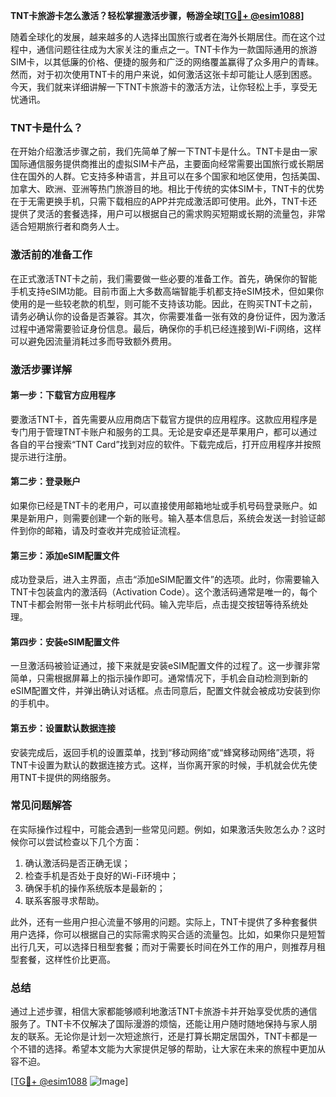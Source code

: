 **TNT卡旅游卡怎么激活？轻松掌握激活步骤，畅游全球[[TG💪+ @esim1088](https://t.me/s/esim1088)]**

随着全球化的发展，越来越多的人选择出国旅行或者在海外长期居住。而在这个过程中，通信问题往往成为大家关注的重点之一。TNT卡作为一款国际通用的旅游SIM卡，以其低廉的价格、便捷的服务和广泛的网络覆盖赢得了众多用户的青睐。然而，对于初次使用TNT卡的用户来说，如何激活这张卡却可能让人感到困惑。今天，我们就来详细讲解一下TNT卡旅游卡的激活方法，让你轻松上手，享受无忧通讯。

### TNT卡是什么？

在开始介绍激活步骤之前，我们先简单了解一下TNT卡是什么。TNT卡是由一家国际通信服务提供商推出的虚拟SIM卡产品，主要面向经常需要出国旅行或长期居住在国外的人群。它支持多种语言，并且可以在多个国家和地区使用，包括美国、加拿大、欧洲、亚洲等热门旅游目的地。相比于传统的实体SIM卡，TNT卡的优势在于无需更换手机，只需下载相应的APP并完成激活即可使用。此外，TNT卡还提供了灵活的套餐选择，用户可以根据自己的需求购买短期或长期的流量包，非常适合短期旅行者和商务人士。

### 激活前的准备工作

在正式激活TNT卡之前，我们需要做一些必要的准备工作。首先，确保你的智能手机支持eSIM功能。目前市面上大多数高端智能手机都支持eSIM技术，但如果你使用的是一些较老款的机型，则可能不支持该功能。因此，在购买TNT卡之前，请务必确认你的设备是否兼容。其次，你需要准备一张有效的身份证件，因为激活过程中通常需要验证身份信息。最后，确保你的手机已经连接到Wi-Fi网络，这样可以避免因流量消耗过多而导致额外费用。

### 激活步骤详解

#### 第一步：下载官方应用程序
要激活TNT卡，首先需要从应用商店下载官方提供的应用程序。这款应用程序是专门用于管理TNT卡账户和服务的工具。无论是安卓还是苹果用户，都可以通过各自的平台搜索“TNT Card”找到对应的软件。下载完成后，打开应用程序并按照提示进行注册。

#### 第二步：登录账户
如果你已经是TNT卡的老用户，可以直接使用邮箱地址或手机号码登录账户。如果是新用户，则需要创建一个新的账号。输入基本信息后，系统会发送一封验证邮件到你的邮箱，请及时查收并完成验证流程。

#### 第三步：添加eSIM配置文件
成功登录后，进入主界面，点击“添加eSIM配置文件”的选项。此时，你需要输入TNT卡包装盒内的激活码（Activation Code）。这个激活码通常是唯一的，每个TNT卡都会附带一张卡片标明此代码。输入完毕后，点击提交按钮等待系统处理。

#### 第四步：安装eSIM配置文件
一旦激活码被验证通过，接下来就是安装eSIM配置文件的过程了。这一步骤非常简单，只需根据屏幕上的指示操作即可。通常情况下，手机会自动检测到新的eSIM配置文件，并弹出确认对话框。点击同意后，配置文件就会被成功安装到你的手机中。

#### 第五步：设置默认数据连接
安装完成后，返回手机的设置菜单，找到“移动网络”或“蜂窝移动网络”选项，将TNT卡设置为默认的数据连接方式。这样，当你离开家的时候，手机就会优先使用TNT卡提供的网络服务。

### 常见问题解答

在实际操作过程中，可能会遇到一些常见问题。例如，如果激活失败怎么办？这时候你可以尝试检查以下几个方面：
1. 确认激活码是否正确无误；
2. 检查手机是否处于良好的Wi-Fi环境中；
3. 确保手机的操作系统版本是最新的；
4. 联系客服寻求帮助。

此外，还有一些用户担心流量不够用的问题。实际上，TNT卡提供了多种套餐供用户选择，你可以根据自己的实际需求购买合适的流量包。比如，如果你只是短暂出行几天，可以选择日租型套餐；而对于需要长时间在外工作的用户，则推荐月租型套餐，这样性价比更高。

### 总结

通过上述步骤，相信大家都能够顺利地激活TNT卡旅游卡并开始享受优质的通信服务了。TNT卡不仅解决了国际漫游的烦恼，还能让用户随时随地保持与家人朋友的联系。无论你是计划一次短途旅行，还是打算长期定居国外，TNT卡都是一个不错的选择。希望本文能为大家提供足够的帮助，让大家在未来的旅程中更加从容不迫。

[[TG💪+ @esim1088](https://t.me/s/esim1088) ![Image](https://i.postimg.cc/4NQfJmqS/Snipaste-2025-05-13-00-14-12.png)]